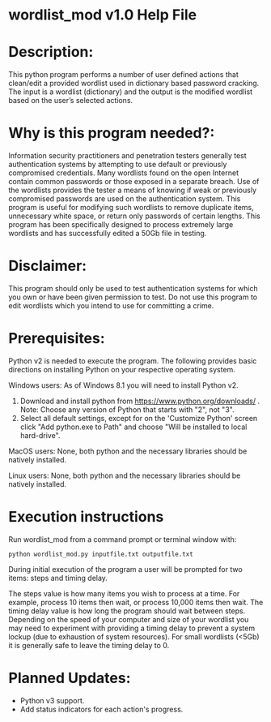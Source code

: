 # wordlist_mod v1.0 Help File

# Description:
This python program performs a number of user defined actions that clean/edit a provided wordlist used in dictionary based password cracking.  The input is a wordlist (dictionary) and the output is the modified wordlist based on the user’s selected actions. 

# Why is this program needed?:
Information security practitioners and penetration testers generally test authentication systems by attempting to use default or previously compromised credentials.  Many wordlists found on the open Internet contain common passwords or those exposed in a separate breach.  Use of the wordlists provides the tester a means of knowing if weak or previously compromised passwords are used on the authentication system.  This program is useful for modifying such wordlists to remove duplicate items, unnecessary white space, or return only passwords of certain lengths.  This program has been specifically designed to process extremely large wordlists and has successfully edited a 50Gb file in testing.

# Disclaimer:
This program should only be used to test authentication systems for which you own or have been given permission to test.  Do not use this program to edit wordlists which you intend to use for committing a crime.

# Prerequisites:
   Python v2 is needed to execute the program.  The following provides basic directions
   on installing Python on your respective operating system.

   Windows users: As of Windows 8.1 you will need to install Python v2.
   1. Download and install python from https://www.python.org/downloads/ . Note: Choose any version of Python that starts with "2", not "3".
   1. Select all default settings, except for on the 'Customize Python'
   screen click "Add python.exe to Path" and choose "Will be installed to local hard-drive".

   MacOS users:  None, both python and the necessary libraries should be natively installed.
		
   Linux users:  None, both python and the necessary libraries should be natively installed.

# Execution instructions  
  Run wordlist_mod from a command prompt or terminal window with:
  
    python wordlist_mod.py inputfile.txt outputfile.txt
   
  During initial execution of the program a user will be prompted for two items: steps and timing delay.
  
  The steps value is how many items you wish to process at a time.  For example, process 10 items then wait, or process 10,000 items then wait.  The timing delay value is how long the program should wait between steps.  Depending on the speed of your computer and size of your wordlist you may need to experiment with providing a timing delay to prevent a system lockup (due to exhaustion of system resources).  For small wordlists (<5Gb) it is generally safe to leave the timing delay to 0.
  
# Planned Updates:
* Python v3 support.
* Add status indicators for each action's progress.
